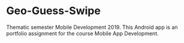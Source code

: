 # Geo-Guess-Swipe
Thematic semester Mobile Development 2019. This Android app is an portfolio assignment for the course Mobile App Development.
